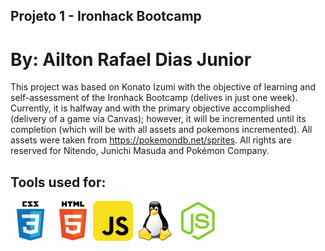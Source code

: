 ## Projeto 1 - Ironhack Bootcamp
# By: Ailton Rafael Dias Junior

This project was based on Konato Izumi with the objective of learning and self-assessment of the Ironhack Bootcamp (delives in just one week).
Currently, it is halfway and with the primary objective accomplished (delivery of a game via Canvas); however, it will be incremented until its completion (which will be with all assets and pokemons incremented).
All assets were taken from https://pokemondb.net/sprites.
All rights are reserved for Nitendo, Junichi Masuda and Pokémon Company.

## Tools used for:
<img src="./src/assets/icons/css.png" /> <img src="./src/assets/icons/html.png" /><img src="./src/assets/icons/javascript.png" /> <img src="./src/assets/icons/linux.png" /> <img src="./src/assets/icons/nodejs.png" />
